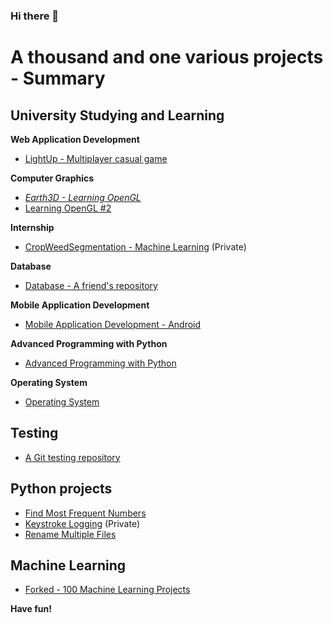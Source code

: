 ### Hi there 👋

<!--
**Lib3Rt9/Lib3Rt9** is a ✨ _special_ ✨ repository because its `README.md` (this file) appears on your GitHub profile.

Here are some ideas to get you started:

- 🔭 I’m currently working on ...
- 🌱 I’m currently learning ...
- 👯 I’m looking to collaborate on ...
- 🤔 I’m looking for help with ...
- 💬 Ask me about ...
- 📫 How to reach me: ...
- 😄 Pronouns: ...
- ⚡ Fun fact: ...
-->


# A thousand and one various projects - Summary

## University Studying and Learning

**Web Application Development**
- [LightUp - Multiplayer casual game](https://github.com/Lib3Rt9/LightUp)

**Computer Graphics**
- *[Earth3D - Learning OpenGL](https://github.com/Lib3Rt9/Earth3D)*
- [Learning OpenGL #2](https://github.com/Lib3Rt9/LearnOpenGL)

**Internship**
- [CropWeedSegmentation - Machine Learning](https://github.com/Lib3Rt9/CropWeedSegmentation) (Private)

**Database**
- [Database - A friend's repository](https://github.com/aidenpearce001/University-s-Project)

**Mobile Application Development**
- [Mobile Application Development - Android](https://github.com/Lib3Rt9/androiddev2022)

**Advanced Programming with Python**
- [Advanced Programming with Python](https://github.com/Lib3Rt9/pp2021)

**Operating System**
- [Operating System](https://github.com/Lib3Rt9/OS2020)

## Testing
- [A Git testing repository](https://github.com/Lib3Rt9/testGit)

## Python projects
- [Find Most Frequent Numbers](https://github.com/Lib3Rt9/MostFrequency)
- [Keystroke Logging](https://github.com/Lib3Rt9/Keylogger) (Private)
- [Rename Multiple Files](https://github.com/Lib3Rt9/PythonProjects/tree/rename_files)

## Machine Learning
- [Forked - 100 Machine Learning Projects](https://github.com/Lib3Rt9/100MLProjects)


**Have fun!**

